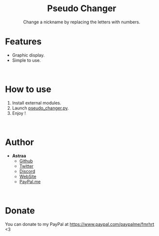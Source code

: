<h1 align="center">Pseudo Changer</h1>
<p align="center">Change a nickname by replacing the letters with numbers.</p>

# Features
 - Graphic display.
 - Simple to use.

<br>

# How to use
 1. Install external modules.
 2. Launch [pseudo_changer.py](pseudo_changer.py).
 3. Enjoy !
 
<br>

# Author
- **Astraa**
    - [Github](https://github.com/AstraaDev)
    - [Twitter](https://twitter.com/AstraaDev)
    - [Discord](https://discord.gg/pUZrFnabvd)
    - [WebSite](http://astraadev.club/)
    - [PayPal.me](https://www.paypal.com/paypalme/fmrhrt)

<br>

# Donate
You can donate to my PayPal at https://www.paypal.com/paypalme/fmrhrt <3

